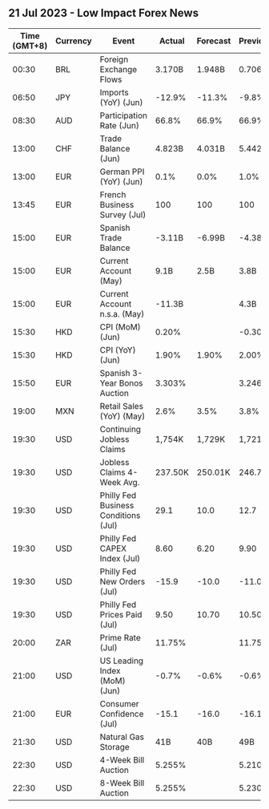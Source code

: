## 21 Jul 2023 - Low Impact Forex News
| Time (GMT+8) | Currency | Event | Actual | Forecast | Previous |
|------|----------|-------|--------|----------|----------|
| 00:30 | BRL | Foreign Exchange Flows | 3.170B | 1.948B | 0.706B |
| 06:50 | JPY | Imports (YoY) (Jun) | -12.9% | -11.3% | -9.8% |
| 08:30 | AUD | Participation Rate (Jun) | 66.8% | 66.9% | 66.9% |
| 13:00 | CHF | Trade Balance (Jun) | 4.823B | 4.031B | 5.442B |
| 13:00 | EUR | German PPI (YoY) (Jun) | 0.1% | 0.0% | 1.0% |
| 13:45 | EUR | French Business Survey (Jul) | 100 | 100 | 100 |
| 15:00 | EUR | Spanish Trade Balance | -3.11B | -6.99B | -4.38B |
| 15:00 | EUR | Current Account (May) | 9.1B | 2.5B | 3.8B |
| 15:00 | EUR | Current Account n.s.a. (May) | -11.3B |  | 4.3B |
| 15:30 | HKD | CPI (MoM) (Jun) | 0.20% |  | -0.30% |
| 15:30 | HKD | CPI (YoY) (Jun) | 1.90% | 1.90% | 2.00% |
| 15:50 | EUR | Spanish 3-Year Bonos Auction | 3.303% |  | 3.246% |
| 19:00 | MXN | Retail Sales (YoY) (May) | 2.6% | 3.5% | 3.8% |
| 19:30 | USD | Continuing Jobless Claims | 1,754K | 1,729K | 1,721K |
| 19:30 | USD | Jobless Claims 4-Week Avg. | 237.50K | 250.01K | 246.75K |
| 19:30 | USD | Philly Fed Business Conditions (Jul) | 29.1 | 10.0 | 12.7 |
| 19:30 | USD | Philly Fed CAPEX Index (Jul) | 8.60 | 6.20 | 9.90 |
| 19:30 | USD | Philly Fed New Orders (Jul) | -15.9 | -10.0 | -11.0 |
| 19:30 | USD | Philly Fed Prices Paid (Jul) | 9.50 | 10.70 | 10.50 |
| 20:00 | ZAR | Prime Rate (Jul) | 11.75% |  | 11.75% |
| 21:00 | USD | US Leading Index (MoM) (Jun) | -0.7% | -0.6% | -0.6% |
| 21:00 | EUR | Consumer Confidence (Jul) | -15.1 | -16.0 | -16.1 |
| 21:30 | USD | Natural Gas Storage | 41B | 40B | 49B |
| 22:30 | USD | 4-Week Bill Auction | 5.255% |  | 5.210% |
| 22:30 | USD | 8-Week Bill Auction | 5.255% |  | 5.230% |
